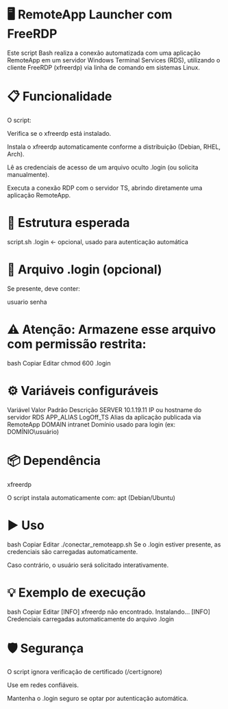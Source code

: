 # 🖥️ RemoteApp Launcher com FreeRDP
Este script Bash realiza a conexão automatizada com uma aplicação RemoteApp em um servidor Windows Terminal Services (RDS), utilizando o cliente FreeRDP (xfreerdp) via linha de comando em sistemas Linux.

# 📋 Funcionalidade
O script:

Verifica se o xfreerdp está instalado.

Instala o xfreerdp automaticamente conforme a distribuição (Debian, RHEL, Arch).

Lê as credenciais de acesso de um arquivo oculto .login (ou solicita manualmente).

Executa a conexão RDP com o servidor TS, abrindo diretamente uma aplicação RemoteApp.

# 📁 Estrutura esperada
script.sh
.login       ← opcional, usado para autenticação automática

# 🔐 Arquivo .login (opcional)
Se presente, deve conter:

usuario
senha
# ⚠️ Atenção: Armazene esse arquivo com permissão restrita:

bash
Copiar
Editar
chmod 600 .login
# ⚙️ Variáveis configuráveis
Variável	Valor Padrão	Descrição
SERVER	10.1.19.11	IP ou hostname do servidor RDS
APP_ALIAS	LogOff_TS	Alias da aplicação publicada via RemoteApp
DOMAIN	intranet	Domínio usado para login (ex: DOMÍNIO\usuário)
# 📦 Dependência
xfreerdp

O script instala automaticamente com:
apt (Debian/Ubuntu)

# ▶️ Uso
bash
Copiar
Editar
./conectar_remoteapp.sh
Se o .login estiver presente, as credenciais são carregadas automaticamente.

Caso contrário, o usuário será solicitado interativamente.

# 💡 Exemplo de execução
bash
Copiar
Editar
[INFO] xfreerdp não encontrado. Instalando...
[INFO] Credenciais carregadas automaticamente do arquivo .login

# 🛡️ Segurança
O script ignora verificação de certificado (/cert:ignore)

Use em redes confiáveis.

Mantenha o .login seguro se optar por autenticação automática.

